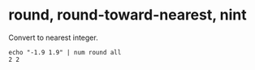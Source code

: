 # round, round-toward-nearest, nint

Convert to nearest integer.<br>

    echo "-1.9 1.9" | num round all
    2 2
